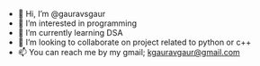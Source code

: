 - 👋 Hi, I’m @gauravsgaur
- 👀 I’m interested in programming
- 🌱 I’m currently learning DSA
- 💞️ I’m looking to collaborate on project related to python or c++
- 📫 You can reach me by my gmail; kgauravgaur@gmail.com

<!---
gauravsgaur/gauravsgaur is a ✨ special ✨ repository because its `README.md` (this file) appears on your GitHub profile.
You can click the Preview link to take a look at your changes.
--->
